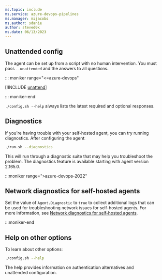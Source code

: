 ```yaml
---
ms.topic: include
ms.service: azure-devops-pipelines
ms.manager: mijacobs
ms.author: sdanie
author: steved0x
ms.date: 06/13/2023
---
```


## Unattended config

The agent can be set up from a script with no human intervention.
You must pass `--unattended` and the answers to all questions.

::: moniker range="<=azure-devops"

[!INCLUDE [unattend](./unattended-config-unix.md)]

::: moniker-end

`./config.sh --help` always lists the latest required and optional responses.

## Diagnostics

If you're having trouble with your self-hosted agent, you can try running diagnostics.
After configuring the agent:

```bash
./run.sh --diagnostics
```

This will run through a diagnostic suite that may help you troubleshoot the problem.
The diagnostics feature is available starting with agent version 2.165.0.

:::moniker range=">azure-devops-2022"

## Network diagnostics for self-hosted agents

Set the value of `Agent.Diagnostic` to `true` to collect additional logs that can be used for troubleshooting network issues for self-hosted agents. For more information, see [Network diagnostics for self-hosted agents](../../../troubleshooting/review-logs.md#network-diagnostics-for-self-hosted-agents).

:::moniker-end

## Help on other options

To learn about other options:

```bash
./config.sh --help
```

The help provides information on authentication alternatives and unattended configuration.
